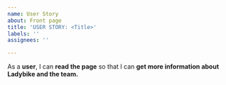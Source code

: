 ```yaml
---
name: User Story
about: Front page
title: 'USER STORY: <Title>'
labels: ''
assignees: ''

---
```


As a **user**, I can **read the page** so that I can **get more information about Ladybike and the team.**
